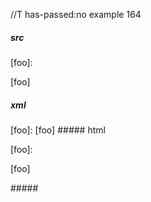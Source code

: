 //T has-passed:no
example 164
##### src
[foo]:

[foo]
##### xml
<?xml version="1.0" encoding="UTF-8"?>
<!DOCTYPE document SYSTEM "CommonMark.dtd">
<document xmlns="http://commonmark.org/xml/1.0">
  <paragraph>
    <text>[foo]:</text>
  </paragraph>
  <paragraph>
    <text>[foo]</text>
  </paragraph>
</document>
##### html
<p>[foo]:</p>
<p>[foo]</p>
#####
